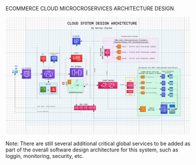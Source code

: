 ECOMMERCE CLOUD MICROCROSERVICES ARCHITECTURE DESIGN

![Alt text](image-1.png)

Note: There are still  several additional critical global services to be added as part of the overall software design architecture for this system, such as loggin, monitoring, security, etc.